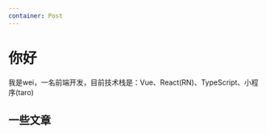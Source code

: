 ```yaml
---
container: Post
---
```


# 你好

我是wei，一名前端开发，目前技术栈是：Vue、React(RN)、TypeScript、小程序(taro)

## 一些文章
<PostList  />
